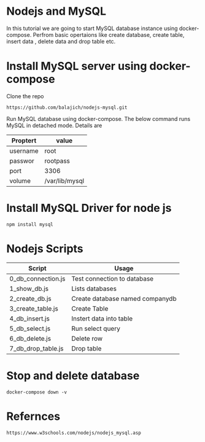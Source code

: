 # Nodejs and MySQL
In this tutorial we are going to start MySQL database instance using docker-compose. Perfrom basic opertaions like create database, create table, insert data , delete data and drop table etc.
# Install MySQL server using docker-compose
Clone the repo

    https://github.com/balajich/nodejs-mysql.git
Run MySQL database using docker-compose. The below command runs MySQL in detached mode. Details are

Proptert|value
---|---
username|root
passwor|rootpass
port|3306
volume|/var/lib/mysql

# Install MySQL Driver for node js
    npm install mysql
# Nodejs Scripts 

Script| Usage 
---|---
0_db_connection.js| Test connection to database
1_show_db.js| Lists databases
2_create_db.js| Create database named companydb
3_create_table.js| Create Table
4_db_insert.js | Instert data into table
5_db_select.js | Run select query
6_db_delete.js | Delete row
7_db_drop_table.js | Drop table
# Stop and delete database
    docker-compose down -v
# Refernces
    https://www.w3schools.com/nodejs/nodejs_mysql.asp